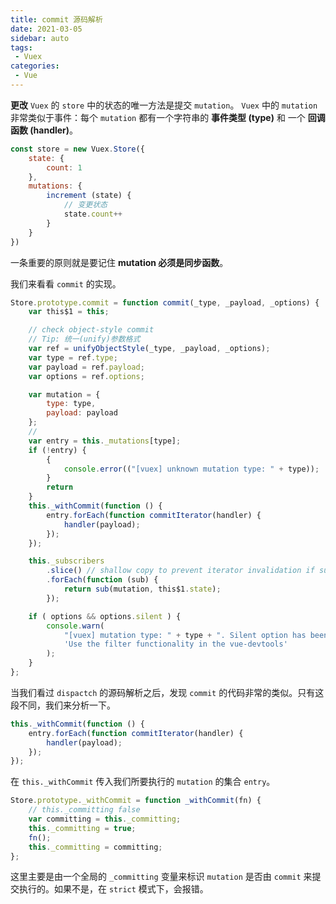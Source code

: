 ```yaml
---
title: commit 源码解析
date: 2021-03-05
sidebar: auto
tags: 
 - Vuex
categories:
 - Vue
---
```


**更改** `Vuex` 的 `store` 中的状态的唯一方法是提交 `mutation`。 `Vuex` 中的 `mutation` 非常类似于事件：每个 `mutation` 都有一个字符串的 **事件类型 (type)** 和 一个 **回调函数 (handler)**。

```js
const store = new Vuex.Store({
    state: {
        count: 1
    },
    mutations: {
        increment (state) {
            // 变更状态
            state.count++
        }
    }
})
```

一条重要的原则就是要记住 **mutation 必须是同步函数**。

我们来看看 `commit` 的实现。

```js
Store.prototype.commit = function commit(_type, _payload, _options) {
    var this$1 = this;

    // check object-style commit
    // Tip: 统一(unify)参数格式
    var ref = unifyObjectStyle(_type, _payload, _options);
    var type = ref.type;
    var payload = ref.payload;
    var options = ref.options;

    var mutation = {
        type: type,
        payload: payload
    };
    // 
    var entry = this._mutations[type];
    if (!entry) {
        {
            console.error(("[vuex] unknown mutation type: " + type));
        }
        return
    }
    this._withCommit(function () {
        entry.forEach(function commitIterator(handler) {
            handler(payload);
        });
    });

    this._subscribers
        .slice() // shallow copy to prevent iterator invalidation if subscriber synchronously calls unsubscribe
        .forEach(function (sub) {
            return sub(mutation, this$1.state);
        });

    if ( options && options.silent ) {
        console.warn(
            "[vuex] mutation type: " + type + ". Silent option has been removed. " +
            'Use the filter functionality in the vue-devtools'
        );
    }
};
```

当我们看过 `dispactch` 的源码解析之后，发现 `commit` 的代码非常的类似。只有这段不同，我们来分析一下。

```js
this._withCommit(function () {
    entry.forEach(function commitIterator(handler) {
        handler(payload);
    });
});
```

在 `this._withCommit` 传入我们所要执行的 `mutation` 的集合 `entry`。

```js
Store.prototype._withCommit = function _withCommit(fn) {
    // this._committing false
    var committing = this._committing;
    this._committing = true;
    fn();
    this._committing = committing;
};
```

这里主要是由一个全局的 `_committing` 变量来标识 `mutation` 是否由 `commit` 来提交执行的。如果不是，在 `strict` 模式下，会报错。




















